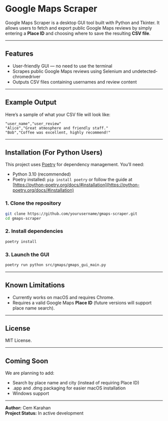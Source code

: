 # Google Maps Scraper

Google Maps Scraper is a desktop GUI tool built with Python and Tkinter. It allows users to fetch and export public Google Maps reviews by simply entering a **Place ID** and choosing where to save the resulting **CSV file**.

---

## Features

- User-friendly GUI — no need to use the terminal
- Scrapes public Google Maps reviews using Selenium and undetected-chromedriver
- Outputs CSV files containing usernames and review content

---

## Example Output

Here’s a sample of what your CSV file will look like:

```csv
"user_name","user_review"
"Alice","Great atmosphere and friendly staff."
"Bob","Coffee was excellent, highly recommend!"
```

---

## Installation (For Python Users)

This project uses [Poetry](https://python-poetry.org/) for dependency management. You’ll need:

- Python 3.10 (recommended)
- Poetry installed: `pip install poetry` or follow the guide at [https://python-poetry.org/docs/#installation](https://python-poetry.org/docs/#installation)

### 1. Clone the repository
```bash
git clone https://github.com/yourusername/gmaps-scraper.git
cd gmaps-scraper
```

### 2. Install dependencies
```bash
poetry install
```

### 3. Launch the GUI
```bash
poetry run python src/gmaps/gmaps_gui_main.py
```

---

## Known Limitations

- Currently works on macOS and requires Chrome.
- Requires a valid Google Maps **Place ID** (future versions will support place name search).

---

## License

MIT License.

---

## Coming Soon

We are planning to add:
- Search by place name and city (instead of requiring Place ID)
- .app and .dmg packaging for easier macOS installation
- Windows support

---

**Author:** Cem Karahan  
**Project Status:** In active development
